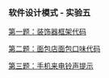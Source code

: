 ### 软件设计模式 - 实验五 

[第一题：装饰器框架代码](./assignment1)

[第二题：面包店面包口味代码](./assignment2)

[第三题：手机来电铃声提示](./assignment3)